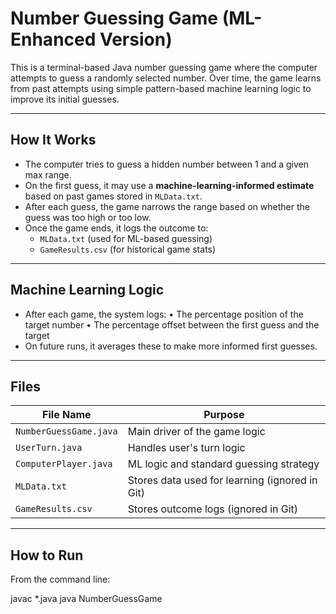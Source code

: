 # Number Guessing Game (ML-Enhanced Version)

This is a terminal-based Java number guessing game where the computer attempts to guess a randomly selected number. Over time, the game learns from past attempts using simple pattern-based machine learning logic to improve its initial guesses.

---

## How It Works

- The computer tries to guess a hidden number between 1 and a given max range.
- On the first guess, it may use a **machine-learning-informed estimate** based on past games stored in `MLData.txt`.
- After each guess, the game narrows the range based on whether the guess was too high or too low.
- Once the game ends, it logs the outcome to:
  - `MLData.txt` (used for ML-based guessing)
  - `GameResults.csv` (for historical game stats)

---

## Machine Learning Logic

- After each game, the system logs:
  • The percentage position of the target number
  • The percentage offset between the first guess and the target
- On future runs, it averages these to make more informed first guesses.

---

## Files

| File Name        | Purpose                                              |
|------------------|------------------------------------------------------|
| `NumberGuessGame.java` | Main driver of the game logic                  |
| `UserTurn.java`        | Handles user's turn logic                      |
| `ComputerPlayer.java`  | ML logic and standard guessing strategy        |
| `MLData.txt`           | Stores data used for learning (ignored in Git) |
| `GameResults.csv`      | Stores outcome logs (ignored in Git)           |

---

##  How to Run

From the command line:

javac *.java
java NumberGuessGame
